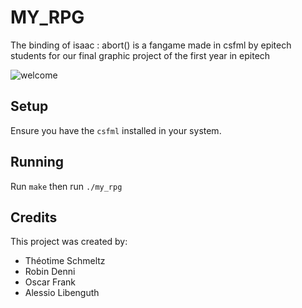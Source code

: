 # MY_RPG
The binding of isaac : abort() is a fangame made in csfml by epitech students for our final graphic project of the first year in epitech

![welcome](https://user-images.githubusercontent.com/91688759/164426841-fed14ceb-1fa3-4f3a-957b-3649c09ab597.png)



Setup
-----

Ensure you have the `csfml` installed in your system.


Running
-------

Run `make` then run `./my_rpg`


Credits
-------

This project was created by:
* Théotime Schmeltz
* Robin Denni
* Oscar Frank
* Alessio Libenguth
